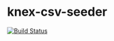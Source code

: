 # knex-csv-seeder

[![Build Status](https://travis-ci.org/holyshared/knex-csv-seeder.svg)](https://travis-ci.org/holyshared/knex-csv-seeder)
